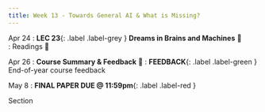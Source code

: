 ```yaml
---
title: Week 13 - Towards General AI & What is Missing?
---
```


Apr 24
: **LEC 23**{: .label .label-grey } **Dreams in Brains and Machines** 🎥  
: Readings 📖

<!--
: * [Building Machines]
-->

Apr 26
: **Course Summary & Feedback** 🎥
: **FEEDBACK**{: .label .label-green } End-of-year course feedback

May 8
: **FINAL PAPER DUE @ 11:59pm**{: .label .label-red }

Section


